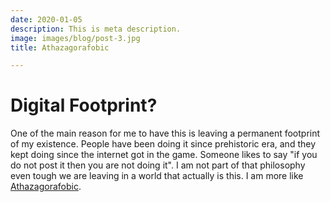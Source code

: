 ```yaml
---
date: 2020-01-05
description: This is meta description.
image: images/blog/post-3.jpg
title: Athazagorafobic

---
```

# Digital Footprint?

One of the main reason for me to have this is leaving a permanent footprint of my existence. People have been doing it since prehistoric era, and they kept doing since the internet got in the game. Someone likes to say "if you do not post it then you are not doing it". I am not part of that philosophy even tough we are leaving in a world that actually is this. I am more like [Athazagorafobic]().